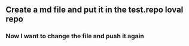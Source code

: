 ## Create a md file and put it in the test.repo loval repo

### Now I want to change the file and push it again
